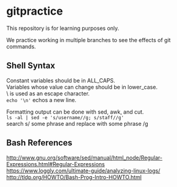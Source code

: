 # gitpractice 
This repository is for learning purposes only.  

We practice working in multiple branches to see the effects of git commands.  


## Shell Syntax  
Constant variables should be in ALL_CAPS.  
Variables whose value can change should be in lower_case.  
\ is used as an escape character.  
``` echo '\n' ```
echos a new line.  

Formatting output can be done with sed, awk, and cut.  
``` ls -al | sed -e 's/username//g; s/staff//g' ```  
search s/ some phrase and replace with some phrase /g  

## Bash References
http://www.gnu.org/software/sed/manual/html_node/Regular-Expressions.html#Regular-Expressions  
https://www.loggly.com/ultimate-guide/analyzing-linux-logs/  
http://tldp.org/HOWTO/Bash-Prog-Intro-HOWTO.html
